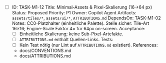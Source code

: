 - [ ] ID: TASK-M1-12
  Title: Minimal-Assets & Pixel-Skalierung (16→64 px)
  Status: Proposed
  Priority: P1
  Owner: Copilot Agent
  Artifacts: `assets/tiles/*`, `assets/ui/*`, `ATTRIBUTIONS.md`
  DependsOn: TASK-M1-02
  Notes:
  CC0-Platzhalter (einheitliche Palette). Stelle sicher: Tile-Art 16×16; Engine-Scale Faktor 4× für 64px on-screen.
  Acceptance:
  - [ ] Einheitliche Skalierung; keine Sub-Pixel-Artefakte.
  - [ ] `ATTRIBUTIONS.md` enthält Quellen-Links.
  Tests:
  - [ ] Kein Test nötig (nur Lint auf `ATTRIBUTIONS.md` existiert).
  References:
  - docs/CONVENTIONS.md
  - docs/ATTRIBUTIONS.md
